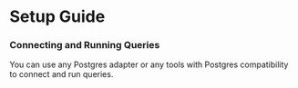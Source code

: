 # Setup Guide

### Connecting and Running Queries

You can use any Postgres adapter or any tools with Postgres compatibility to connect and run queries.
